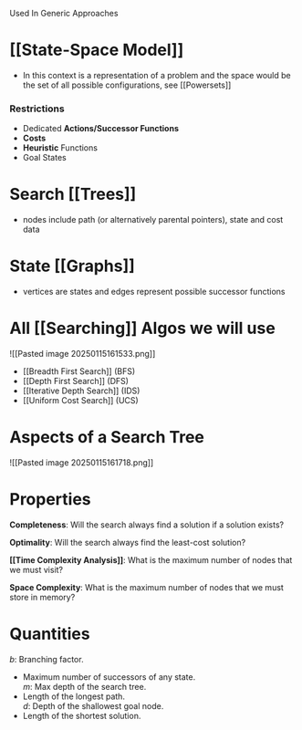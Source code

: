 Used In Generic Approaches
# [[State-Space Model]]
- In this context is a representation of a problem and the space would be the set of all possible configurations, see [[Powersets]]
### Restrictions
- Dedicated **Actions/Successor Functions**
- **Costs**
- **Heuristic** Functions
- Goal States

# Search [[Trees]]
- nodes include path (or alternatively parental pointers), state and cost data

# State [[Graphs]]
- vertices are states and edges represent possible successor functions
# All [[Searching]] Algos we will use
![[Pasted image 20250115161533.png]]
- [[Breadth First Search]] (BFS)
- [[Depth First Search]] (DFS)
- [[Iterative Depth Search]] (IDS)
- [[Uniform Cost Search]] (UCS)
# Aspects of a Search Tree
![[Pasted image 20250115161718.png]]

# Properties
**Completeness**: Will the search always find a solution if a solution exists?  

**Optimality**: Will the search always find the least-cost solution?  

**[[Time Complexity Analysis]]**: What is the maximum number of nodes that we must visit?  

**Space Complexity**: What is the maximum number of nodes that we must store in memory?

# Quantities
$b$: Branching factor.  
- Maximum number of successors of any state.  
$m$: Max depth of the search tree.  
- Length of the longest path.  
$d$: Depth of the shallowest goal node.  
- Length of the shortest solution.
